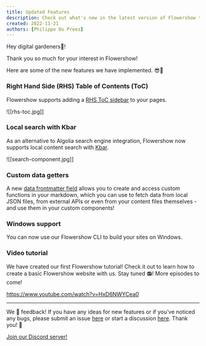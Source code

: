 ```yaml
---
title: Updated Features
description: Check out what's new in the latest version of Flowershow template and our CLI! 🚀🔥
created: 2022-11-21
authors: [Philippe Du Preez]
---
```


Hey digital gardeners🌱!

Thank you so much for your interest in Flowershow!

Here are some of the new features we have implemented. 😎🚀

### Right Hand Side (RHS) Table of Contents (ToC)

Flowershow supports adding a [RHS ToC sidebar](https://flowershow.app/docs/table-of-contents#right-hand-side-rhs) to your pages.

![[rhs-toc.jpg]]

### Local search with Kbar

As an alternative to Algolia search engine integration, Flowershow now supports local content search with [Kbar](https://flowershow.app/docs/search).

![[search-component.jpg]]

### Custom data getters

A new [data frontmatter field](https://flowershow.app/docs/mdx#use-data-field-type-for-custom-data-getters) allows you to create and access custom functions in your markdown, which you can use to fetch data from local JSON files, from external APIs or even from your content files themselves - and use them in your custom components!

### Windows support

You can now use our Flowershow CLI to build your sites on Windows.

### Video tutorial

We have created our first Flowershow tutorial! Check it out to learn how to create a basic Flowershow website with us. Stay tuned 📻! More episodes to come!

https://www.youtube.com/watch?v=HxD6NWYCea0

---

We 💙 feedback! If you have any ideas for new features or if you’ve noticed any bugs, please submit an issue [here](https://github.com/flowershow/flowershow/issues) or start a discussion [here](https://github.com/flowershow/flowershow/discussions). Thank you! 🌷

[Join our Discord server!](https://discord.gg/vQ5Y2uUzt6)
